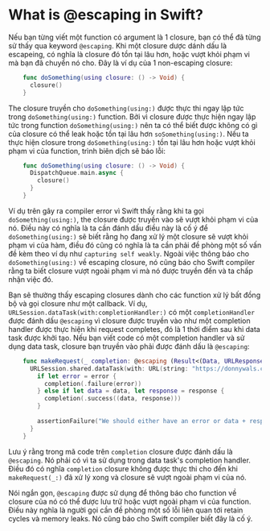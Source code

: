 <h1>What is @escaping in Swift?</h1>

Nếu bạn từng viết một function có argument là 1 closure, bạn có thể đã từng sử thấy qua keyword `@escaping`. Khi một closure dược dánh dấu là escapeing, có nghĩa là closure đó tồn tại lâu hơn, hoặc vượt khỏi phạm vi mà bạn đã chuyển nó cho. Đây là ví dụ của 1 non-escaping closure:

```Swift
    func doSomething(using closure: () -> Void) {
      closure()
    }
```   

The closure truyền cho `doSomething(using:)` được thực thi ngay lập tức trong `doSomething(using:)` function. Bởi vì closure được thực hiện ngay lập tức trong function `doSomething(using:)` nên ta có thể biết được không có gì của closure có thể leak hoặc tồn tại lâu hơn `soSomething(using:)`. Nếu ta thực hiện closure trong `doSomething(using:)` tồn tại lâu hơn hoặc vượt khỏi phạm vi của function, trình biên dịch sẽ báo lỗi:

```Swift
    func doSomething(using closure: () -> Void) {
      DispatchQueue.main.async {
        closure()
      }
    }
```    

Ví dụ trên gây ra compiler error vì Swift thấy rằng khi ta gọi `doSomething(using:)`, the closure được truyền vào sẽ vượt khỏi phạm vi của nó. Điều này có nghĩa là ta cần đánh dấu điều này là cố ý để `doSomething(using:)` sẽ biết rằng họ đang xử lý một closure sẽ vượt khỏi phạm vi của hàm, điều đó cũng có nghĩa là ta cần phải đề phòng một số vấn đề kèm theo ví dụ như `capturing self weakly`. Ngoài việc thông báo cho `doSomething(using:)` về escaping closure, nó cũng báo cho Swift compiler rằng ta biết closure vượt ngoài phạm vi mà nó được truyền đến và ta chấp nhận việc đó.

Bạn sẽ thường thấy escaping closures dành cho các function xử lý bất đồng bộ và gọi closure như một callback. Ví dụ, `URLSession.dataTask(with:completionHandler:)` có một `completionHandler` được đánh dấu `@escaping` vì closure được truyền vào như một completion handler được thực hiện khi request completes, đó là 1 thời điểm sau khi data task được khởi tạo. Nếu bạn viết code có một completion handler và sử dụng data task, closure bạn truyền vào phải được đánh dấu là `@escaping`:

```Swift
    func makeRequest(_ completion: @escaping (Result<(Data, URLResponse), Error>) -> Void) {
      URLSession.shared.dataTask(with: URL(string: "https://donnywals.com")!) { data, response, error in
        if let error = error {
          completion(.failure(error))
        } else if let data = data, let response = response {
          completion(.success((data, response)))
        }
    
        assertionFailure("We should either have an error or data + response.")
      }
    }
```    

Lưu ý rằng trong mã code trên `completion` closure được đánh dấu là `@escaping`. Nó phải có vì ta sử dụng trong data task's completion handler. Điều đó có nghĩa `completion` closure không được thực thi cho đến khi `makeRequest(_:)` đã xử lý xong và closure sẽ vượt ngoài phạm vi của nó.

Nói ngắn gọn, `@escaping` được sử dụng để thông báo cho function về closure của nó có thể được lưu trữ hoặc vượt ngoài phạm vi của function. Điều này nghĩa là người gọi cần đề phòng một số lỗi liên quan tới retain cycles và memory leaks. Nó cũng báo cho Swift compiler biết đây là cố ý.